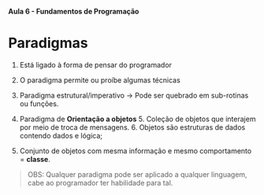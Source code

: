**Aula 6 - Fundamentos de Programação**

# Paradigmas
1. Está ligado à forma de pensar do programador

2. O paradigma permite ou proíbe algumas técnicas

3. Paradigma estrutural/imperativo -> Pode ser quebrado em sub-rotinas ou funções.

4. Paradigma de **Orientação a objetos**
    5. Coleção de objetos que interajem por meio de troca de mensagens.
    6. Objetos são estruturas de dados contendo dados e lógica;

7. Conjunto de objetos com mesma informação e mesmo comportamento = **classe**.

> OBS: Qualquer paradigma pode ser aplicado a qualquer linguagem, cabe ao programador  ter habilidade para tal.